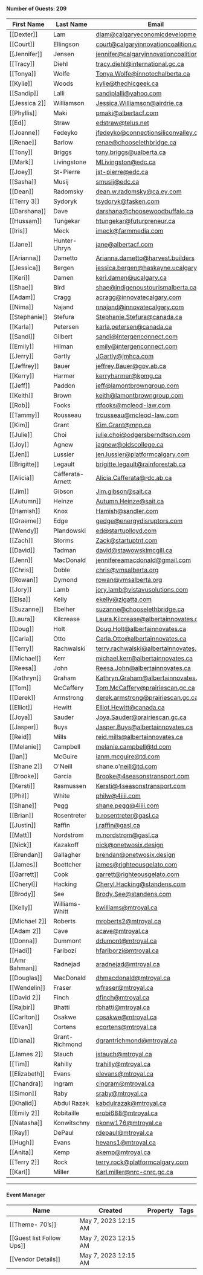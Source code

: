 #### Number of Guests: 209

|First Name|Last Name|Email|
|---|---|---|
|[[Dexter]]|Lam|dlam@calgaryeconomicdevelopment.com|
|[[Court]]|Ellingson|court@calgaryinnovationcoalition.ca|
|[[Jennifer]]|Jensen|jennifer@calgaryinnovationcoalition.ca|
|[[Tracy]]|Diehl|tracy.diehl@international.gc.ca|
|[[Tonya]]|Wolfe|Tonya.Wolfe@innotechalberta.ca|
|[[Kylie]]|Woods|kylie@thechicgeek.ca|
|[[Sandip]]|Lalli|sandiplalli@yahoo.com|
|[[Jessica 2]]|Williamson|Jessica.Williamson@airdrie.ca|
|[[Phyllis]]|Maki|pmaki@albertacf.com|
|[[Ed]]|Straw|edstraw@telus.net|
|[[Joanne]]|Fedeyko|jfedeyko@connectionsiliconvalley.com|
|[[Renae]]|Barlow|renae@chooselethbridge.ca|
|[[Tony]]|Briggs|tony.briggs@ualberta.ca|
|[[Mark]]|Livingstone|MLivingston@edc.ca|
|[[Joey]]|St-Pierre|jst-pierre@edc.ca|
|[[Sasha]]|Musij|smusij@edc.ca|
|[[Dean]]|Radomsky|dean.w.radomsky@ca.ey.com|
|[[Terry 3]]|Sydoryk|tsydoryk@fasken.com|
|[[Darshana]]|Dave|darshana@choosewoodbuffalo.ca|
|[[Hussam]]|Tungekar|htungekar@futurpreneur.ca|
|[[Iris]]|Meck|imeck@farmmedia.com|
|[[Jane]]|Hunter-Uhryn|jane@albertacf.com|
|[[Arianna]]|Dametto|Arianna.dametto@harvest.builders|
|[[Jessica]]|Bergen|jessica.bergen@haskayne.ucalgary.ca|
|[[Keri]]|Damen|keri.damen@ucalgary.ca|
|[[Shae]]|Bird|shae@indigenoustourismalberta.ca|
|[[Adam]]|Cragg|acragg@innovatecalgary.com|
|[[Nima]]|Najand|nnajand@innovatecalgary.com|
|[[Stephanie]]|Stefura|Stephanie.Stefura@canada.ca|
|[[Karla]]|Petersen|karla.petersen@canada.ca|
|[[Sandi]]|Gilbert|sandi@intergenconnect.com|
|[[Emily]]|Hilman|emily@intergenconnect.com|
|[[Jerry]]|Gartly|JGartly@jmhca.com|
|[[Jeffrey]]|Bauer|jeffrey.Bauer@gov.ab.ca|
|[[Kerry]]|Harmer|kerryharmer@kpmg.ca|
|[[Jeff]]|Paddon|jeff@lamontbrowngroup.com|
|[[Keith]]|Brown|keith@lamontbrowngroup.com|
|[[Rob]]|Fooks|rtfooks@mcleod-law.com|
|[[Tammy]]|Rousseau|trousseau@mcleod-law.com|
|[[Kim]]|Grant|Kim.Grant@mnp.ca|
|[[Julie]]|Choi|julie.choi@odgersberndtson.com|
|[[Joy]]|Agnew|jagnew@oldscollege.ca|
|[[Jen]]|Lussier|jen.lussier@platformcalgary.com|
|[[Brigitte]]|Legault|brigitte.legault@rainforestab.ca|
|[[Alicia]]|Cafferata-Arnett|Alicia.Cafferata@rdc.ab.ca|
|[[Jim]]|Gibson|Jim.gibson@sait.ca|
|[[Autumn]]|Heinze|Autumn.Heinze@sait.ca|
|[[Hamish]]|Knox|Hamish@sandler.com|
|[[Graeme]]|Edge|gedge@energydisruptors.com|
|[[Wendy]]|Plandowski|ed@startuplloyd.com|
|[[Zach]]|Storms|Zack@startuptnt.com|
|[[David]]|Tadman|david@stawowskimcgill.ca|
|[[Jenn]]|MacDonald|jennifereamacdonald@gmail.com|
|[[Chris]]|Doble|chris@vmsalberta.org|
|[[Rowan]]|Dymond|rowan@vmsalberta.org|
|[[Jory]]|Lamb|jory.lamb@vistavusolutions.com|
|[[Elsa]]|Kelly|ekelly@zigatta.com|
|[[Suzanne]]|Ebelher|suzanne@chooselethbridge.ca|
|[[Laura]]|Kilcrease|Laura.Kilcrease@albertainnovates.ca|
|[[Doug]]|Holt|Doug.Holt@albertainnovates.ca|
|[[Carla]]|Otto|Carla.Otto@albertainnovates.ca|
|[[Terry]]|Rachwalski|terry.rachwalski@albertainnovates.ca|
|[[Michael]]|Kerr|michael.kerr@albertainnovates.ca|
|[[Reesa]]|John|Reesa.John@albertainnovates.ca|
|[[Kathryn]]|Graham|Kathryn.Graham@albertainnovates.ca|
|[[Tom]]|McCaffery|Tom.McCaffery@prairiescan.gc.ca|
|[[Derek]]|Armstrong|derek.armstrong@prairiescan.gc.ca|
|[[Elliot]]|Hewitt|Elliot.Hewitt@canada.ca|
|[[Joya]]|Sauder|Joya.Sauder@prairiescan.gc.ca|
|[[Jasper]]|Buys|Jasper.Buys@albertainnovates.ca|
|[[Reid]]|Mills|reid.mills@albertainnovates.ca|
|[[Melanie]]|Campbell|melanie.campbell@td.com|
|[[Ian]]|McGuire|ianm.mcguire@td.com|
|[[Shane 2]]|O'Neill|shane.o'neill@td.com|
|[[Brooke]]|Garcia|Brooke@4seasonstransport.com|
|[[Kersti]]|Rasmussen|Kersti@4seasonstransport.com|
|[[Phil]]|White|philw@4iiii.com|
|[[Shane]]|Pegg|shane.pegg@4iiii.com|
|[[Brian]]|Rosentreter|b.rosentreter@gasl.ca|
|[[Justin]]|Raffin|j.raffin@gasl.ca|
|[[Matt]]|Nordstrom|m.nordstrom@gasl.ca|
|[[Nick]]|Kazakoff|nick@onetwosix.design|
|[[Brendan]]|Gallagher|brendan@onetwosix.design|
|[[James]]|Boettcher|james@righteousgelato.com|
|[[Garrett]]|Cook|garrett@righteousgelato.com|
|[[Cheryl]]|Hacking|Cheryl.Hacking@standens.com|
|[[Brody]]|See|Brody.See@standens.com|
|[[Kelly]]|Williams-Whitt|kwilliams@mtroyal.ca|
|[[Michael 2]]|Roberts|mroberts2@mtroyal.ca|
|[[Adam 2]]|Cave|acave@mtroyal.ca|
|[[Donna]]|Dummont|ddumont@mtroyal.ca|
|[[Hadi]]|Faribozi|hfariborzi@mtroyal.ca|
|[[Amr Bahman]]|Radnejad|aradnejad@mtroyal.ca|
|[[Douglas]]|MacDonald|dhmacdonald@mtroyal.ca|
|[[Wendelin]]|Fraser|wfraser@mtroyal.ca|
|[[David 2]]|Finch|dfinch@mtroyal.ca|
|[[Rajbir]]|Bhatti|rbhatti@mtroyal.ca|
|[[Carlton]]|Osakwe|cosakwe@mtroyal.ca|
|[[Evan]]|Cortens|ecortens@mtroyal.ca|
|[[Diana]]|Grant-Richmond|dgrantrichmond@mtroyal.ca|
|[[James 2]]|Stauch|jstauch@mtroyal.ca|
|[[Tim]]|Rahilly|trahilly@mtroyal.ca|
|[[Elizabeth]]|Evans|elevans@mtroyal.ca|
|[[Chandra]]|Ingram|cingram@mtroyal.ca|
|[[Simon]]|Raby|sraby@mtroyal.ca|
|[[Khalid]]|Abdul Razak|kabdulrazak@mtroyal.ca|
|[[Emily 2]]|Robitaille|erobi688@mtroyal.ca|
|[[Natasha]]|Konwitschny|nkonw176@mtroyal.ca|
|[[Ray]]|DePaul|rdepaul@mtroyal.ca|
|[[Hugh]]|Evans|hevans1@mtroyal.ca|
|[[Anita]]|Kemp|akemp@mtroyal.ca|
|[[Terry 2]]|Rock|terry.rock@platformcalgary.com|
|[[Karl]]|Miller|Karl.miller@nrc-cnrc.gc.ca|

  
  

  

  

---

#### Event Manager

|Name|Created|Property|Tags|
|---|---|---|---|
|[[Theme- 70’s]]|May 7, 2023 12:15 AM|||
|[[Guest list Follow Ups]]|May 7, 2023 12:15 AM|||
|[[Vendor Details]]|May 7, 2023 12:15 AM|||